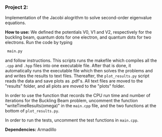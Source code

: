 ### Project 2:
Implementation of the Jacobi alogrithm to solve second-order eigenvalue equations.

**How to use:**
We defined the potentials V0, V1 and V2, respectively for the buckling beam, quantum dots for one electron, and quantum dots for two electrons. 
Run the code by typing
``` python
 main.py
```
and follow instructions. This scripts runs the makefile which compiles all the `.cpp` and `.hpp` files into one executable file. After that is done, it automatically runs the executable file which then solves the problems and and writes the results to text files. Thereafter, the `plot_results.py` script reads the data and save plots as .pdf's. All text files are moved to the "results" folder, and all plots are moved to the "plots" folder.

In order to use the function that records the CPU run time and number of iterations for the Buckling Beam problem, uncomment the function "writeTimeResults(omega)" in the `main.cpp` file, and the two functions at the bottom of `plot_results.py`.

In order to run the tests, uncomment the test functions in `main.cpp`.

**Dependencies:** Armadillo
